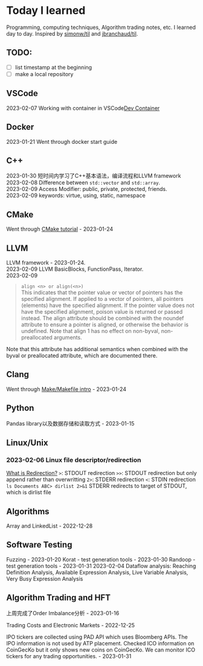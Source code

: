 # Today I learned 
Programming, computing techniques, Algorithm trading notes, etc. I learned day to day. Inspired by [simonw/til](https://github.com/simonw/til) and [jbranchaud/til](https://github.com/jbranchaud/til).

## TODO:
- [ ]  list timestamp at the beginning
- [ ]  make a local repository

## VSCode
2023-02-07 Working with container in VSCode[Dev Container](https://code.visualstudio.com/docs/devcontainers/containers)

## Docker
2023-01-21 Went through docker start guide

## C++
2023-01-30 短时间内学习了C++基本语法，编译流程和LLVM framework  
2023-02-08 Difference between `std::vector` and `std::array`.  
2023-02-09 Access Modifier: public, private, protected, friends.  
2023-02-09 keywords: virtue, using, static, namespace


## CMake
Went through [CMake tutorial](https://cmake.org/cmake/help/latest/guide/tutorial/index.html#introduction) - 2023-01-24

## LLVM
LLVM framework - 2023-01-24.  
2023-02-09 LLVM BasicBlocks, FunctionPass, Iterator.  
2023-02-09 
> `align <n> or align(<n>)`  
This indicates that the pointer value or vector of pointers has the specified alignment. If applied to a vector of pointers, all pointers (elements) have the specified alignment. If the pointer value does not have the specified alignment, poison value is returned or passed instead. The align attribute should be combined with the noundef attribute to ensure a pointer is aligned, or otherwise the behavior is undefined. Note that align 1 has no effect on non-byval, non-preallocated arguments.  

Note that this attribute has additional semantics when combined with the byval or preallocated attribute, which are documented there.  

## Clang
Went through [Make/Makefile intro](https://www.gnu.org/software/make/manual/html_node/Introduction.html) - 2023-01-24

## Python
Pandas library以及数据存储和读取方式 - 2023-01-15

## Linux/Unix
### 2023-02-06 Linux file descriptor/redirection
[What is Redirection?](https://www.guru99.com/linux-redirection.html)
`>`: STDOUT redirection
`>>`: STDOUT redirection but only append rather than overwritting
`2>`: STDERR redirection
`<`: STDIN redirection
`ls Documents ABC> dirlist 2>&1` STDERR redirects to target of STDOUT, which is dirlist file


## Algorithms
Array and LinkedList - 2022-12-28

## Software Testing
Fuzzing - 2023-01-20
Korat - test generation tools - 2023-01-30
Randoop - test generation tools - 2023-01-31
2023-02-04 Dataflow analysis: Reaching Definition Analysis, Available Expression Analysis, Live Variable Analysis, Very Busy Expression Analysis

## Algorithm Trading and HFT
上周完成了Order Imbalance分析 - 2023-01-16

Trading Costs and Electronic Markets - 2022-12-25

IPO tickers are collected using PAD API which uses Bloomberg APIs. The IPO information is not used by ATP placement. Checked ICO information on CoinGecKo but it only shows new coins on CoinGecKo. We can monitor ICO tickers for any trading opportunities. - 2023-01-31
